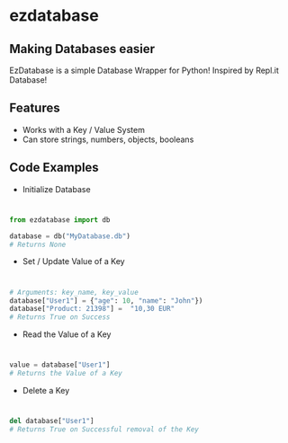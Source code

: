 # ezdatabase
## Making Databases easier

EzDatabase is a simple Database Wrapper for Python! Inspired by Repl.it Database!

## Features

- Works with a Key / Value System
- Can store strings, numbers, objects, booleans

## Code Examples

- Initialize Database
#
#
```python
from ezdatabase import db

database = db("MyDatabase.db")
# Returns None
```

- Set / Update Value of a Key
#
#
```python
# Arguments: key_name, key_value
database["User1"] = {"age": 10, "name": "John"})
database["Product: 21398"] =  "10,30 EUR"
# Returns True on Success
```

- Read the Value of a Key
#
#
```python
value = database["User1"]
# Returns the Value of a Key
```
- Delete a Key
#
#
```python
del database["User1"]
# Returns True on Successful removal of the Key
```